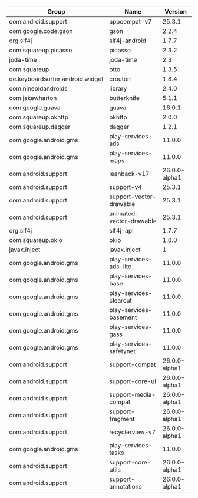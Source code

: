 | Group                            | Name                     | Version       |
| -------------------------------- | ------------------------ | ------------- |
| com.android.support              | appcompat-v7             | 25.3.1        |
| com.google.code.gson             | gson                     | 2.2.4         |
| org.slf4j                        | slf4j-android            | 1.7.7         |
| com.squareup.picasso             | picasso                  | 2.3.2         |
| joda-time                        | joda-time                | 2.3           |
| com.squareup                     | otto                     | 1.3.5         |
| de.keyboardsurfer.android.widget | crouton                  | 1.8.4         |
| com.nineoldandroids              | library                  | 2.4.0         |
| com.jakewharton                  | butterknife              | 5.1.1         |
| com.google.guava                 | guava                    | 16.0.1        |
| com.squareup.okhttp              | okhttp                   | 2.0.0         |
| com.squareup.dagger              | dagger                   | 1.2.1         |
| com.google.android.gms           | play-services-ads        | 11.0.0        |
| com.google.android.gms           | play-services-maps       | 11.0.0        |
| com.android.support              | leanback-v17             | 26.0.0-alpha1 |
| com.android.support              | support-v4               | 25.3.1        |
| com.android.support              | support-vector-drawable  | 25.3.1        |
| com.android.support              | animated-vector-drawable | 25.3.1        |
| org.slf4j                        | slf4j-api                | 1.7.7         |
| com.squareup.okio                | okio                     | 1.0.0         |
| javax.inject                     | javax.inject             | 1             |
| com.google.android.gms           | play-services-ads-lite   | 11.0.0        |
| com.google.android.gms           | play-services-base       | 11.0.0        |
| com.google.android.gms           | play-services-clearcut   | 11.0.0        |
| com.google.android.gms           | play-services-basement   | 11.0.0        |
| com.google.android.gms           | play-services-gass       | 11.0.0        |
| com.google.android.gms           | play-services-safetynet  | 11.0.0        |
| com.android.support              | support-compat           | 26.0.0-alpha1 |
| com.android.support              | support-core-ui          | 26.0.0-alpha1 |
| com.android.support              | support-media-compat     | 26.0.0-alpha1 |
| com.android.support              | support-fragment         | 26.0.0-alpha1 |
| com.android.support              | recyclerview-v7          | 26.0.0-alpha1 |
| com.google.android.gms           | play-services-tasks      | 11.0.0        |
| com.android.support              | support-core-utils       | 26.0.0-alpha1 |
| com.android.support              | support-annotations      | 26.0.0-alpha1 |
